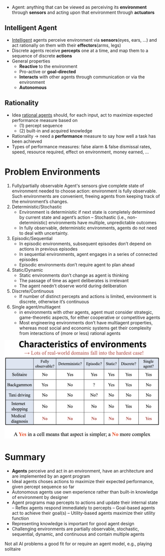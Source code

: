 - Agent: anything that can be viewed as perceiving its
**environment** through **sensors** and acting upon that environment through **actuators**

## Intelligent Agent
- <u>Intelligent</u> agents perceive environment via **sensors**(eyes, ears, ...) and act rationally on them with their **effectors**(arms, legs)
- Discrete agents receive **percepts** one at a time, and map them to a sequence of discrete **actions**
- General properties
  - **Reactive** to the environment
  - Pro-active or **goal-directed**
  - **Interacts** with other agents through communication or via the environment
  - **Autonomous**

## Rationality
- Idea <u>rational agents</u> should, for each input, act to maximize expected performance measure based on
  - (1) percept sequence
  - (2) built-in and acquired knowledge
- Rationality -> need a **performance** measure to say how well a task has been achieved
- Types of performance measures: false alarm & false dismissal rates, speed, resource required, effect on environment, money earned, ...

# Problem Environments
1. Fully/partially observable
    Agent's sensors give complete state of environment needed to choose action: environment is fully observable. Such environments are convenient, freeing agents from keeping track of the environment’s changes.
2. Deterministic/Stochastic
    - Environment is deterministic if next state is completely determined by current state and agent’s action
    – Stochastic (i.e., non-deterministic) environments have multiple, unpredictable outcomes
    - In fully observable, deterministic environments, agents do not need to deal with uncertainty.
3. Episodic/Sequential
    - In episodic environments, subsequent episodes don’t depend on actions in previous episodes
    - In sequential environments, agent engages in a series of connected episodes
    - Episodic environments don’t require agent to plan ahead
4. Static/Dynamic
    - Static environments don’t change as agent is thinking
    - The passage of time as agent deliberates is irrelevant
    - The agent needn’t observe world during deliberation
5. Discrete/Continuous
    - If number of distinct percepts and actions is limited, environment is discrete, otherwise it’s continuous
6. Single agent/multiagent
    - in environments with other agents, agent must consider strategic, game-theoretic aspects, for either cooperative or competitive agents
    - Most engineering environments don’t have multiagent properties, whereas most social and economic systems get their complexity from interactions of (more or less) rational agents

![alt text](pic_characteristics_of_environments.png)

# Summary
- **Agents** perceive and act in an environment, have an architecture and are implemented by an agent program
- Ideal agents choses actions to maximize their expected performance, given percept sequence so far
- Autonomous agents use own experience rather than built-in knowledge of environment by designer
- Agent programs map percepts to actions and update their internal state
    – Reflex agents respond immediately to percepts
    – Goal-based agents act to achieve their goal(s)
    – Utility-based agents maximize their utility function
- Representing knowledge is important for
good agent design
- Challenging environments are partially observable, stochastic, sequential, dynamic, and continuous and contain multiple agents

Not all AI problems a good fit for or require an agent model, e.g., playing solitaire
